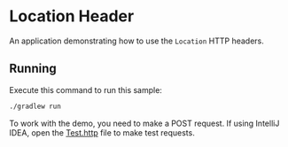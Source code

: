 # Location Header

An application demonstrating how to use the `Location` HTTP headers.

## Running

Execute this command to run this sample:

```bash
./gradlew run
```
 
To work with the demo, you need to make a POST request. If using IntelliJ IDEA, open the [Test.http](src/Test.http) file to make test requests.

  